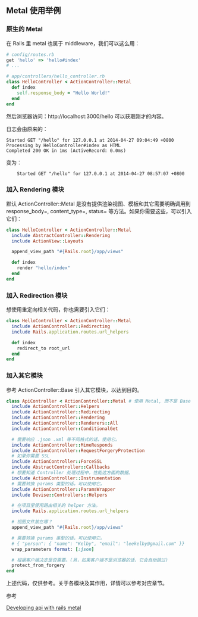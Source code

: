 ## Metal 使用举例

### 原生的 Metal

在 Rails 里 metal 也属于 middleware，我们可以这么用：

```ruby
# config/routes.rb
get 'hello' => 'hello#index'
# ...
```

```ruby
# app/controllers/hello_controller.rb
class HelloController < ActionController::Metal
  def index
    self.response_body = "Hello World!"
  end
end
```

然后浏览器访问：http://localhost:3000/hello 可以获取刚才的内容。

日志会由原来的：

```
Started GET "/hello" for 127.0.0.1 at 2014-04-27 09:04:49 +0800
Processing by HelloController#index as HTML
Completed 200 OK in 1ms (ActiveRecord: 0.0ms)
```

变为：

```
    Started GET "/hello" for 127.0.0.1 at 2014-04-27 08:57:07 +0800
```

### 加入 Rendering 模块

默认 ActionController::Metal 是没有提供渲染视图、模板和其它需要明确调用到 response_body=, content_type=, status= 等方法。如果你需要这些，可以引入它们：

```ruby
class HelloController < ActionController::Metal
  include AbstractController::Rendering
  include ActionView::Layouts

  append_view_path "#{Rails.root}/app/views"

  def index
    render "hello/index"
  end
end
```

### 加入 Redirection 模块

想使用重定向相关代码，你也需要引入它们：

```ruby
class HelloController < ActionController::Metal
  include ActionController::Redirecting
  include Rails.application.routes.url_helpers

  def index
    redirect_to root_url
  end
end
```

### 加入其它模块

参考 ActionController::Base 引入其它模块，以达到目的。

```ruby
class ApiController < ActionController::Metal # 使用 Metal, 而不是 Base
  include ActionController::Helpers
  include ActionController::Redirecting
  include ActionController::Rendering
  include ActionController::Renderers::All
  include ActionController::ConditionalGet

  # 需要响应 .json .xml 等不同格式的话，使用它。
  include ActionController::MimeResponds
  include ActionController::RequestForgeryProtection
  # 如果你需要 SSL
  include ActionController::ForceSSL
  include AbstractController::Callbacks
  # 想要知道 Controller 处理过程中，性能这方面的数据。
  include ActionController::Instrumentation
  # 需要转换 params 类型的话，可以使用它。
  include ActionController::ParamsWrapper
  include Devise::Controllers::Helpers

  # 在项目里使用路由相关的 helper 方法。
  include Rails.application.routes.url_helpers

  # 视图文件放在哪？
  append_view_path "#{Rails.root}/app/views"

  # 需要转换 params 类型的话，可以使用它。
  # { "person": { "name": "Kelby", "email": "leekelby@gmail.com" }}
  wrap_parameters format: [:json]

  # 根据客户端决定是否需要。(另，如果客户端不是浏览器的话，它会自动跳过)
  protect_from_forgery
end
```

上述代码，仅供参考。关于各模块及其作用，详情可以参考对应章节。

参考

[Developing api with rails metal](http://www.slideshare.net/artellectual/developing-api-with-rails-metal)
